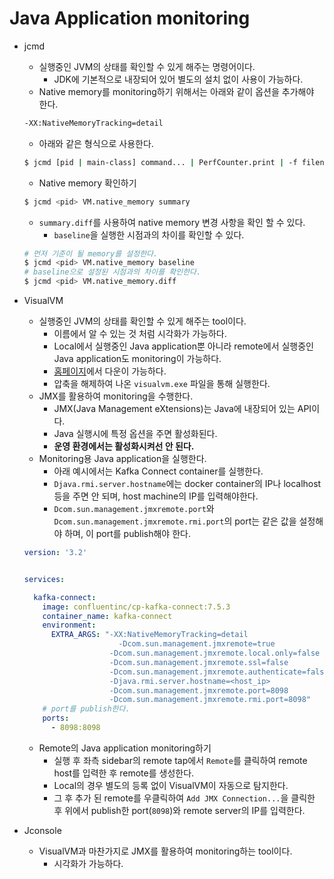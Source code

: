 # Java Application monitoring

- jcmd

  - 실행중인 JVM의 상태를 확인할 수 있게 해주는 명령어이다.
    - JDK에 기본적으로 내장되어 있어 별도의 설치 없이 사용이 가능하다.
  - Native memory를 monitoring하기 위해서는 아래와 같이 옵션을 추가해야 한다.

  ```bash
  -XX:NativeMemoryTracking=detail
  ```

  - 아래와 같은 형식으로 사용한다.

  ```bash
  $ jcmd [pid | main-class] command... | PerfCounter.print | -f filename
  ```

  - Native memory 확인하기

  ```bash
  $ jcmd <pid> VM.native_memory summary
  ```

  - `summary.diff`를 사용하여 native memory 변경 사항을 확인 할 수 있다.
    - `baseline`을 실행한 시점과의 차이를 확인할 수 있다.	

  ```bash
  # 먼저 기준이 될 memory를 설정한다.
  $ jcmd <pid> VM.native_memory baseline
  # baseline으로 설정된 시점과의 차이를 확인한다.
  $ jcmd <pid> VM.native_memory.diff
  ```



- VisualVM

  - 실행중인 JVM의 상태를 확인할 수 있게 해주는 tool이다.
    - 이름에서 알 수 있는 것 처럼 시각화가 가능하다.
    - Local에서 실행중인 Java application뿐 아니라 remote에서 실행중인 Java application도 monitoring이 가능하다.
    - [홈페이지](https://visualvm.github.io/)에서 다운이 가능하다.
    - 압축을 해제하여 나온 `visualvm.exe` 파일을 통해 실행한다.
  - JMX를 활용하여 monitoring을 수행한다.
    - JMX(Java Management eXtensions)는 Java에 내장되어 있는 API이다.
    - Java 실행시에 특정 옵션을 주면 활성화된다.
    - **운영 환경에서는 활성화시켜선 안 된다.**
  - Monitoring용 Java application을 실행한다.
    - 아래 예시에서는 Kafka Connect container를 실행한다.
    - `Djava.rmi.server.hostname`에는 docker container의 IP나 localhost 등을 주면 안 되며, host machine의 IP를 입력해야한다.
    - `Dcom.sun.management.jmxremote.port`와 `Dcom.sun.management.jmxremote.rmi.port`의 port는 같은 값을 설정해야 하며, 이 port를 publish해야 한다.
  
  ```yaml
  version: '3.2'
  
  
  services:
  
    kafka-connect:
      image: confluentinc/cp-kafka-connect:7.5.3
      container_name: kafka-connect
      environment:
        EXTRA_ARGS: "-XX:NativeMemoryTracking=detail 
        			   -Dcom.sun.management.jmxremote=true 
                     -Dcom.sun.management.jmxremote.local.only=false 
                     -Dcom.sun.management.jmxremote.ssl=false 
                     -Dcom.sun.management.jmxremote.authenticate=false 
                     -Djava.rmi.server.hostname=<host_ip>
                     -Dcom.sun.management.jmxremote.port=8098 
                     -Dcom.sun.management.jmxremote.rmi.port=8098"
      # port를 publish한다.
      ports:
        - 8098:8098
  ```
  
  - Remote의 Java application monitoring하기
    - 실행 후 좌측 sidebar의 remote tap에서 `Remote`를 클릭하여 remote host를 입력한 후 remote를 생성한다.
    - Local의 경우 별도의 등록 없이 VisualVM이 자동으로 탐지한다.
    - 그 후 추가 된 remote를 우클릭하여 `Add JMX Connection...`을 클릭한 후 위에서 publish한 port(`8098`)와 remote server의 IP를 입력한다.



- Jconsole
  - VisualVM과 마찬가지로 JMX를 활용하여 monitoring하는 tool이다.
    - 시각화가 가능하다.